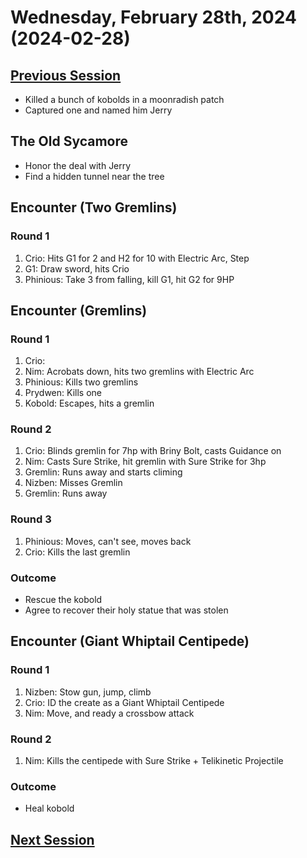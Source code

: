 # Wednesday, February 28th, 2024 (2024-02-28)

## [Previous Session](./2024-02-22.md)

- Killed a bunch of kobolds in a moonradish patch
- Captured one and named him Jerry

## The Old Sycamore

- Honor the deal with Jerry
- Find a hidden tunnel near the tree

## Encounter (Two Gremlins)

### Round 1

1. Crio: Hits G1 for 2 and H2 for 10 with Electric Arc, Step
1. G1: Draw sword, hits Crio
1. Phinious: Take 3 from falling, kill G1, hit G2 for 9HP

## Encounter (Gremlins)

### Round 1

1. Crio:
1. Nim: Acrobats down, hits two gremlins with Electric Arc
1. Phinious: Kills two gremlins
1. Prydwen: Kills one
1. Kobold: Escapes, hits a gremlin

### Round 2

1. Crio: Blinds gremlin for 7hp with Briny Bolt, casts Guidance on
1. Nim: Casts Sure Strike, hit gremlin with Sure Strike for 3hp
1. Gremlin: Runs away and starts climing
1. Nizben: Misses Gremlin
1. Gremlin: Runs away

### Round 3

1. Phinious: Moves, can't see, moves back
1. Crio: Kills the last gremlin

### Outcome

- Rescue the kobold
- Agree to recover their holy statue that was stolen

## Encounter (Giant Whiptail Centipede)

### Round 1

1. Nizben: Stow gun, jump, climb
1. Crio: ID the create as a Giant Whiptail Centipede
1. Nim: Move, and ready a crossbow attack

### Round 2

1. Nim: Kills the centipede with Sure Strike + Telikinetic Projectile

### Outcome

- Heal kobold

## [Next Session](./2024-03-06.md)
